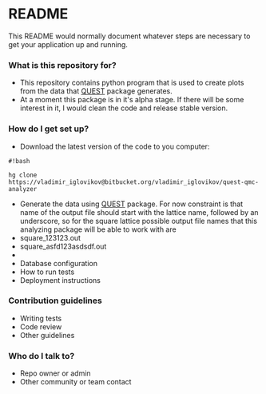 # README #

This README would normally document whatever steps are necessary to get your application up and running.

### What is this repository for? ###

* This repository contains python program that is used to create plots from the data that [QUEST](quest-qmc.googlecode.com)  package generates.
* At a moment this package is in it's alpha stage. If there will be some interest in it, I would clean the code and release stable version.
### How do I get set up? ###

* Download the latest version of the code to you computer:

```
#!bash

hg clone https://vladimir_iglovikov@bitbucket.org/vladimir_iglovikov/quest-qmc-analyzer
```

* Generate the data using [QUEST](quest-qmc.googlecode.com) package. For now constraint is that name of the output file should start with the lattice name, followed by an underscore, so for the square lattice possible output file names that this analyzing package will be able to work with are
 * square_123123.out
 * square_asfd123asdsdf.out
* 
* Database configuration
* How to run tests
* Deployment instructions

### Contribution guidelines ###

* Writing tests
* Code review
* Other guidelines

### Who do I talk to? ###

* Repo owner or admin
* Other community or team contact